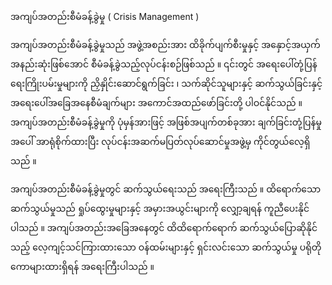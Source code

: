 အကျပ်အတည်းစီမံခန့်ခွဲမှု ( Crisis Management )

အကျပ်အတည်းစီမံခန့်ခွဲမှုသည် အဖွဲ့အစည်းအား ထိခိုက်ပျက်စီးမှုနှင့် အနှောင့်အယှက်အနည်းဆုံးဖြစ်အောင် စီမံခန့်ခွဲသည့်လုပ်ငန်းစဉ်ဖြစ်သည် ။ ၎င်းတွင် အရေးပေါ်တုံ့ပြန်ရေးကြိုးပမ်းမှုများကို ညှိနှိုင်းဆောင်ရွက်ခြင်း ၊ သက်ဆိုင်သူများနှင့် ဆက်သွယ်ခြင်းနှင့် အရေးပေါ်အခြေအနေစီမံချက်များ အကောင်အထည်ဖော်ခြင်းတို့ ပါဝင်နိုင်သည် ။ အကျပ်အတည်းစီမံခန့်ခွဲမှုကို ပုံမှန်အားဖြင့် အဖြစ်အပျက်တစ်ခုအား ချက်ခြင်းတုံ့ပြန်မှုအပေါ် အာရုံစိုက်ထားပြီး လုပ်ငန်းအဆက်မပြတ်လုပ်ဆောင်မှုအဖွဲ့မှ ကိုင်တွယ်လေ့ရှိသည် ။

အကျပ်အတည်းစီမံခန့်ခွဲမှုတွင် ဆက်သွယ်ရေးသည် အရေးကြီးသည် ။ ထိရောက်သောဆက်သွယ်မှုသည် ရှုပ်ထွေးမှုများနှင့် အမှားအယွင်းများကို လျှော့ချရန် ကူညီပေးနိုင်ပါသည် ။ အကျပ်အတည်းအခြေအနေတွင် ထိထိရောက်ရောက် ဆက်သွယ်ပြောဆိုနိုင်သည့် လေ့ကျင့်သင်ကြားထားသော ဝန်ထမ်းများနှင့် ရှင်းလင်းသော ဆက်သွယ်မှု ပရိုတိုကောများထားရှိရန် အရေးကြီးပါသည် ။